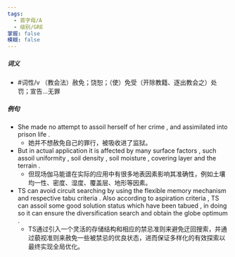 ```yaml
---
tags:
  - 首字母/A
  - 级别/GRE
掌握: false
模糊: false
---
```

##### 词义
- #词性/v  （教会法）赦免；饶恕；（使）免受（开除教籍、逐出教会之）处罚；宣告…无罪
##### 例句
- She made no attempt to assoil herself of her crime , and assimilated into prison life .
	- 她并不想赦免自己的罪行，被吸收进了监狱。
- But in actual application it is affected by many surface factors , such assoil uniformity , soil density , soil moisture , covering layer and the terrain .
	- 但现场伽马能谱在实际的应用中有很多地表因素影响其准确性，例如土壤均一性、密度、湿度、覆盖层、地形等因素。
- TS can avoid circuit searching by using the flexible memory mechanism and respective tabu criteria . Also according to aspiration criteria , TS can assoil some good solution status which have been tabued , in doing so it can ensure the diversification search and obtain the globe optimum .
	- TS通过引入一个灵活的存储结构和相应的禁忌准则来避免迂回搜索，并通过藐视准则来赦免一些被禁忌的优良状态，进而保证多样化的有效探索以最终实现全局优化。

